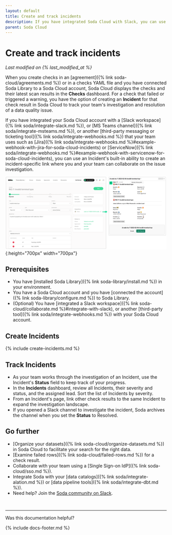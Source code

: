 ```yaml
---
layout: default
title: Create and track incidents
description: If you have integrated Soda Cloud with Slack, you can use an Incident’s built-in ability to create a channel that your team can use to investigate an issue.
parent: Soda Cloud
---
```


# Create and track incidents 
<!--Linked to UI, access Shlink-->
*Last modified on {% last_modified_at %}*

When you create checks in an [agreement]({% link soda-cloud/agreements.md %}) or in a checks YAML file and you have connected Soda Library to a Soda Cloud account, Soda Cloud displays the checks and their latest scan results in the **Checks** dashboard. For a check that failed or triggered a warning, you have the option of creating an **Incident** for that check result in Soda Cloud to track your team's investigation and resolution of a data quality issue. 

If you have integrated your Soda Cloud account with a [Slack workspace]({% link soda/integrate-slack.md %}), or [MS Teams channel]({% link soda/integrate-msteams.md %}), or another [third-party messaging or ticketing tool]({% link soda/integrate-webhooks.md %}) that your team uses such as [Jira]({% link soda/integrate-webhooks.md %}#example-webhook-with-jira-for-soda-cloud-incidents) or [ServiceNow]({% link soda/integrate-webhooks.md %}#example-webhook-with-servicenow-for-soda-cloud-incidents), you can use an Incident's built-in ability to create an incident-specific link where you and your team can collaborate on the issue investigation. 

![incident-slack](/assets/images/incident-slack.png){:height="700px" width="700px"}

## Prerequisites
* You have [installed Soda Library]({% link soda-library/install.md %}) in your environment.
* You have a Soda Cloud account and you have [connected the account]({% link soda-library/configure.md %}) to Soda Library.
* (Optional) You have [integrated a Slack workspace]({% link soda-cloud/collaborate.md %}#integrate-with-slack), or another [third-party tool]({% link soda/integrate-webhooks.md %}) with your Soda Cloud account. 

## Create Incidents

{% include create-incidents.md %}

## Track Incidents

* As your team works through the investigation of an Incident, use the Incident's **Status** field to keep track of your progress. 
* In the **Incidents** dashboard, review all Incidents, their severity and status, and the assigned lead. Sort the list of Incidents by severity.
* From an Incident's page, link other check results to the same Incident to expand the investigation landscape.
* If you opened a Slack channel to investigate the incident, Soda archives the channel when you set the **Status** to Resolved.


## Go further

* [Organize your datasets]({% link soda-cloud/organize-datasets.md %}) in Soda Cloud to facilitate your search for the right data.
* [Examine failed rows]({% link soda-cloud/failed-rows.md %}) for a check result.
* Collaborate with your team using a [Single Sign-on IdP]({% link soda-cloud/sso.md %}).
* Integrate Soda with your [data catalogs]({% link soda/integrate-alation.md %}) or [data pipeline tools]({% link soda/integrate-dbt.md %}).
* Need help? Join the <a href="https://community.soda.io/slack" target="_blank"> Soda community on Slack</a>.
<br />

---

Was this documentation helpful?

<!-- LikeBtn.com BEGIN -->
<span class="likebtn-wrapper" data-theme="tick" data-i18n_like="Yes" data-ef_voting="grow" data-show_dislike_label="true" data-counter_zero_show="true" data-i18n_dislike="No"></span>
<script>(function(d,e,s){if(d.getElementById("likebtn_wjs"))return;a=d.createElement(e);m=d.getElementsByTagName(e)[0];a.async=1;a.id="likebtn_wjs";a.src=s;m.parentNode.insertBefore(a, m)})(document,"script","//w.likebtn.com/js/w/widget.js");</script>
<!-- LikeBtn.com END -->

{% include docs-footer.md %}
